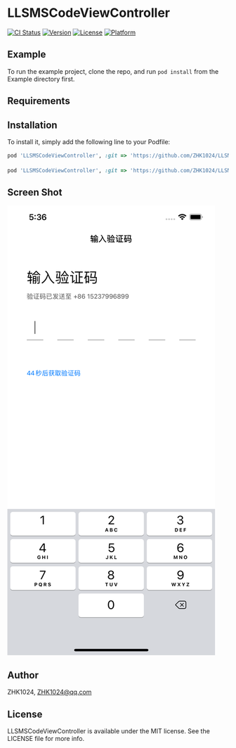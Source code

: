 # LLSMSCodeViewController

[![CI Status](https://img.shields.io/travis/Ruris/LLSMSCodeViewController.svg?style=flat)](https://travis-ci.org/Ruris/LLSMSCodeViewController)
[![Version](https://img.shields.io/cocoapods/v/LLSMSCodeViewController.svg?style=flat)](https://cocoapods.org/pods/LLSMSCodeViewController)
[![License](https://img.shields.io/cocoapods/l/LLSMSCodeViewController.svg?style=flat)](https://cocoapods.org/pods/LLSMSCodeViewController)
[![Platform](https://img.shields.io/cocoapods/p/LLSMSCodeViewController.svg?style=flat)](https://cocoapods.org/pods/LLSMSCodeViewController)

## Example

To run the example project, clone the repo, and run `pod install` from the Example directory first.

## Requirements

## Installation

 To install it, simply add the following line to your Podfile:

```ruby
pod 'LLSMSCodeViewController', :git => 'https://github.com/ZHK1024/LLSMSCodeViewController.git'

pod 'LLSMSCodeViewController', :git => 'https://github.com/ZHK1024/LLSMSCodeViewController.git', :tag => s.version.to_s
```

## Screen Shot

![](https://github.com/ZHK1024/LLSMSCodeViewController/blob/main/ScreenShot/Screen_Shot_00.png)

## Author

ZHK1024, ZHK1024@qq.com

## License

LLSMSCodeViewController is available under the MIT license. See the LICENSE file for more info.
